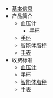 <div class="home">

- [基本信息](/hardware/scale/README)
- 产品简介
  - 血压计
    - [手环](/hardware/scale/README)
  - [手环](/hardware/wristbrand)
  - [智能体脂秤](/hardware/scale)
  - [手表](/hardware/watch)
- 收费标准
  - [血压计](/hardware/sphygmomanometer)
  - [手环](/hardware/wristbrand)
  - [智能体脂秤](/hardware/scale)
  - [手表](/hardware/watch)

</div>